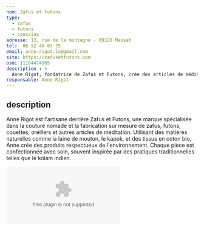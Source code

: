 ```yaml
---
nom: Zafus et futons
type: 
  - zafus
  - futons
  - coussins
adresse: 13, rue de la montagne - 09320 Massat
tel:  06 52 40 07 75
email: anne.rigot.lo@gmail.com
site: https://zafusetfutons.com
osm: 11104474905
description : >
  Anne Rigot, fondatrice de Zafus et Futons, crée des articles de méditation et de confort faits à la main, comme des zafus et des futons, avec des matériaux naturels et bio. 
responsable: Anne Rigot
---
```


## description

Anne Rigot est l'artisane derrière Zafus et Futons, une marque spécialisée dans la couture nomade et la fabrication sur mesure de zafus, futons, couettes, oreillers et autres articles de méditation. Utilisant des matières naturelles comme la laine de mouton, le kapok, et des tissus en coton bio, Anne crée des produits respectueux de l'environnement. Chaque pièce est confectionnée avec soin, souvent inspirée par des pratiques traditionnelles telles que le kolam indien. 

![Zafus et Futons](./media/zafusetfutons.com)
